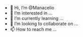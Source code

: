 - 👋 Hi, I’m @Manacelio
- 👀 I’m interested in ...
- 🌱 I’m currently learning ...
- 💞️ I’m looking to collaborate on ...
- 📫 How to reach me ...

<!---
Manacelio/Manacelio is a ✨ special ✨ repository because its `README.md` (this file) appears on your GitHub profile.
You can click the Preview link to take a look at your changes.
--->
